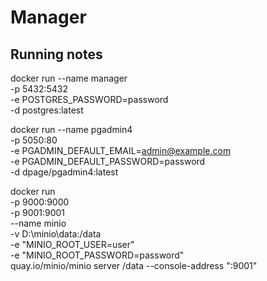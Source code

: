 # Manager

## Running notes

docker run --name manager \
    -p 5432:5432 \
    -e POSTGRES_PASSWORD=password \
    -d postgres:latest

docker run --name pgadmin4 \
    -p 5050:80 \
    -e PGADMIN_DEFAULT_EMAIL=admin@example.com \
    -e PGADMIN_DEFAULT_PASSWORD=password \
    -d dpage/pgadmin4:latest

docker run \
    -p 9000:9000 \
    -p 9001:9001 \
    --name minio \
    -v D:\minio\data:/data \
    -e "MINIO_ROOT_USER=user" \
    -e "MINIO_ROOT_PASSWORD=password" \
    quay.io/minio/minio server /data --console-address ":9001"